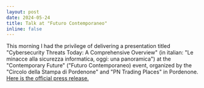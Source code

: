 ```yaml
---
layout: post
date: 2024-05-24
title: Talk at "Futuro Contemporaneo" 
inline: false
---
```

This morning I had the privilege of delivering a presentation titled "Cybersecurity Threats Today: A Comprehensive Overview" (in italian: "Le minacce alla sicurezza informatica, oggi: una panoramica") at the "Contemporary Future" ("Futuro Contemporaneo) event, organized by the "Circolo della Stampa di Pordenone" and "PN Trading Places" in Pordenone.
[Here is the official press release.](https://qui.uniud.it/citta/cybersicurezza-una-via-italiana-anti-hacker-che-passa-attraverso-il-friuli-venezia-giulia/)